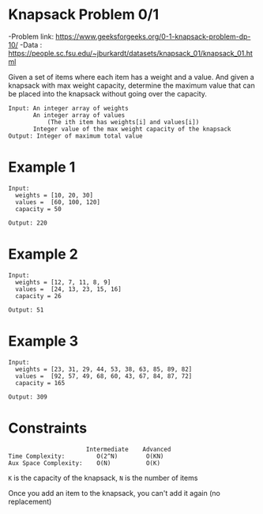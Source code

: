 # Knapsack Problem 0/1

-Problem link: https://www.geeksforgeeks.org/0-1-knapsack-problem-dp-10/
-Data : https://people.sc.fsu.edu/~jburkardt/datasets/knapsack_01/knapsack_01.html

Given a set of items where each item has a weight and a value. And given a knapsack with max weight capacity, determine the maximum value that can be placed into the knapsack without going over the capacity.
```
Input: An integer array of weights
       An integer array of values
           (The ith item has weights[i] and values[i])
       Integer value of the max weight capacity of the knapsack
Output: Integer of maximum total value
```
# Example 1
```
Input:
  weights = [10, 20, 30]
  values =  [60, 100, 120]
  capacity = 50

Output: 220
```
# Example 2
```
Input:
  weights = [12, 7, 11, 8, 9]
  values =  [24, 13, 23, 15, 16]
  capacity = 26

Output: 51
```
# Example 3
```
Input:
  weights = [23, 31, 29, 44, 53, 38, 63, 85, 89, 82]
  values =  [92, 57, 49, 68, 60, 43, 67, 84, 87, 72]
  capacity = 165

Output: 309
```
# Constraints
```
                      Intermediate    Advanced
Time Complexity:         O(2^N)        O(KN)
Aux Space Complexity:    O(N)          O(K)
```

`K` is the capacity of the knapsack, `N` is the number of items

Once you add an item to the knapsack, you can't add it again (no replacement)

